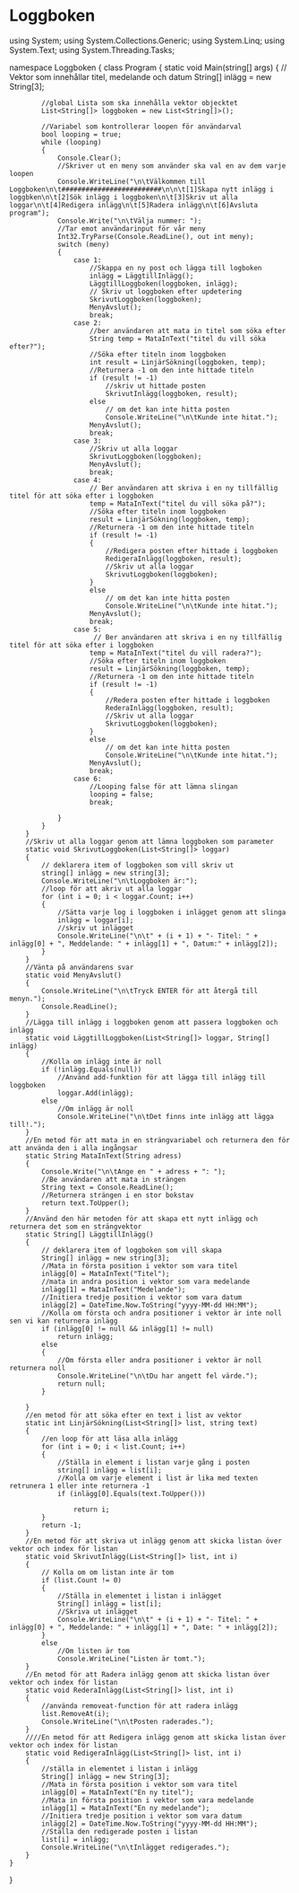 # Loggboken


using System;
using System.Collections.Generic;
using System.Linq;
using System.Text;
using System.Threading.Tasks;

namespace Loggboken
{
    class Program
    {
        static void Main(string[] args)
        {
            // Vektor som innehållar titel, medelande och datum
            String[] inlägg = new String[3];

            //global Lista som ska innehålla vektor objecktet
            List<String[]> loggboken = new List<String[]>();

            //Variabel som kontrollerar loopen för användarval
            bool looping = true;
            while (looping)
            {
                Console.Clear();
                //Skriver ut en meny som använder ska val en av dem varje loopen
                Console.WriteLine("\n\tVälkommen till Loggboken\n\t#########################\n\n\t[1]Skapa nytt inlägg i loggbken\n\t[2]Sök inlägg i loggboken\n\t[3]Skriv ut alla loggar\n\t[4]Redigera inlägg\n\t[5]Radera inlägg\n\t[6]Avsluta program");
                Console.Write("\n\tVälja nummer: ");
                //Tar emot användarinput för vår meny
                Int32.TryParse(Console.ReadLine(), out int meny); 
                switch (meny)
                {
                    case 1:
                        //Skappa en ny post och lägga till logboken
                        inlägg = LäggtillInlägg();
                        LäggtillLoggboken(loggboken, inlägg);
                        // Skriv ut loggboken efter updetering
                        SkrivutLoggboken(loggboken);
                        MenyAvslut();
                        break;
                    case 2:
                        //ber användaren att mata in titel som söka efter
                        String temp = MataInText("titel du vill söka efter?");
                        //Söka efter titeln inom loggboken 
                        int result = LinjärSökning(loggboken, temp);
                        //Returnera -1 om den inte hittade titeln
                        if (result != -1)
                            //skriv ut hittade posten
                            SkrivutInlägg(loggboken, result);
                        else
                            // om det kan inte hitta posten
                            Console.WriteLine("\n\tKunde inte hitat.");
                        MenyAvslut();
                        break;
                    case 3:
                        //Skriv ut alla loggar
                        SkrivutLoggboken(loggboken);
                        MenyAvslut();
                        break;
                    case 4:
                        // Ber användaren att skriva i en ny tillfällig titel för att söka efter i loggboken
                        temp = MataInText("titel du vill söka på?");
                        //Söka efter titeln inom loggboken 
                        result = LinjärSökning(loggboken, temp);
                        //Returnera -1 om den inte hittade titeln
                        if (result != -1)
                        {
                            //Redigera posten efter hittade i loggboken
                            RedigeraInlägg(loggboken, result);
                            //Skriv ut alla loggar
                            SkrivutLoggboken(loggboken);
                        }
                        else
                            // om det kan inte hitta posten
                            Console.WriteLine("\n\tKunde inte hitat.");
                        MenyAvslut();
                        break;
                    case 5:
                         // Ber användaren att skriva i en ny tillfällig titel för att söka efter i loggboken
                        temp = MataInText("titel du vill radera?");
                        //Söka efter titeln inom loggboken 
                        result = LinjärSökning(loggboken, temp);
                        //Returnera -1 om den inte hittade titeln
                        if (result != -1)
                        {
                            //Redera posten efter hittade i loggboken
                            RederaInlägg(loggboken, result);
                            //Skriv ut alla loggar
                            SkrivutLoggboken(loggboken);
                        }
                        else
                            // om det kan inte hitta posten
                            Console.WriteLine("\n\tKunde inte hitat.");
                        MenyAvslut();
                        break;
                    case 6:
                        //Looping false för att lämna slingan
                        looping = false;
                        break;

                }
            }
        }
        //Skriv ut alla loggar genom att lämna loggboken som parameter
        static void SkrivutLoggboken(List<String[]> loggar)
        {
            // deklarera item of loggboken som vill skriv ut
            string[] inlägg = new string[3];
            Console.WriteLine("\n\tLoggboken är:");
            //loop för att akriv ut alla loggar
            for (int i = 0; i < loggar.Count; i++)
            {
                //Sätta varje log i loggboken i inlägget genom att slinga 
                inlägg = loggar[i];
                //skriv ut inlägget
                Console.WriteLine("\n\t" + (i + 1) + "- Titel: " + inlägg[0] + ", Meddelande: " + inlägg[1] + ", Datum:" + inlägg[2]);
            }
        }
        //Vänta på användarens svar
        static void MenyAvslut()
        {
            Console.WriteLine("\n\tTryck ENTER för att återgå till menyn.");
            Console.ReadLine();
        }
        //Lägga till inlägg i loggboken genom att passera loggboken och inlägg
        static void LäggtillLoggboken(List<String[]> loggar, String[] inlägg)
        {
            //Kolla om inlägg inte är noll
            if (!inlägg.Equals(null))
                //Använd add-funktion för att lägga till inlägg till loggboken
                loggar.Add(inlägg);
            else
                //Om inlägg är noll
                Console.WriteLine("\n\tDet finns inte inlägg att lägga till!.");
        }
        //En metod för att mata in en strängvariabel och returnera den för att använda den i alla ingångsar
        static String MataInText(String adress)
        {
            Console.Write("\n\tAnge en " + adress + ": ");
            //Be användaren att mata in strängen
            String text = Console.ReadLine();
            //Returnera strängen i en stor bokstav
            return text.ToUpper();
        }
        //Använd den här metoden för att skapa ett nytt inlägg och returnera det som en strängvektor
        static String[] LäggtillInlägg()
        {
            // deklarera item of loggboken som vill skapa
            String[] inlägg = new string[3];
            //Mata in första position i vektor som vara titel
            inlägg[0] = MataInText("Titel");
            //mata in andra position i vektor som vara medelande
            inlägg[1] = MataInText("Medelande");
            //Initiera tredje position i vektor som vara datum
            inlägg[2] = DateTime.Now.ToString("yyyy-MM-dd HH:MM");
            //Kolla om första och andra positioner i vektor är inte noll sen vi kan returnera inlägg
            if (inlägg[0] != null && inlägg[1] != null)
                return inlägg;
            else
            {
                //Om första eller andra positioner i vektor är noll returnera noll
                Console.WriteLine("\n\tDu har angett fel värde.");
                return null;
            }

        }
        //en metod för att söka efter en text i list av vektor
        static int LinjärSökning(List<String[]> list, string text)
        {
            //en loop för att läsa alla inlägg
            for (int i = 0; i < list.Count; i++)
            {
                //Ställa in element i listan varje gång i posten
                string[] inlägg = list[i];
                //Kolla om varje element i list är lika med texten retrunera 1 eller inte returnera -1  
                if (inlägg[0].Equals(text.ToUpper()))

                    return i;
            }
            return -1;
        }
        //En metod för att skriva ut inlägg genom att skicka listan över vektor och index för listan
        static void SkrivutInlägg(List<String[]> list, int i)
        {
            // Kolla om om listan inte är tom
            if (list.Count != 0)
            {
                //Ställa in elementet i listan i inlägget
                String[] inlägg = list[i];
                //Skriva ut inlägget
                Console.WriteLine("\n\t" + (i + 1) + "- Titel: " + inlägg[0] + ", Meddelande: " + inlägg[1] + ", Date: " + inlägg[2]);
            }
            else
                //Om listen är tom
                Console.WriteLine("Listen är tomt.");
        }
        //En metod för att Radera inlägg genom att skicka listan över vektor och index för listan
        static void RederaInlägg(List<String[]> list, int i)
        {
            //använda removeat-function för att radera inlägg
            list.RemoveAt(i);
            Console.WriteLine("\n\tPosten raderades.");
        }
        ////En metod för att Redigera inlägg genom att skicka listan över vektor och index för listan
        static void RedigeraInlägg(List<String[]> list, int i)
        {
            //ställa in elementet i listan i inlägg
            String[] inlägg = new String[3];
            //Mata in första position i vektor som vara titel
            inlägg[0] = MataInText("En ny titel");
            //Mata in första position i vektor som vara medelande
            inlägg[1] = MataInText("En ny medelande");
            //Initiera tredje position i vektor som vara datum
            inlägg[2] = DateTime.Now.ToString("yyyy-MM-dd HH:MM");
            //Ställa den redigerade posten i listan
            list[i] = inlägg;
            Console.WriteLine("\n\tInlägget redigerades.");
        }
    }
}
